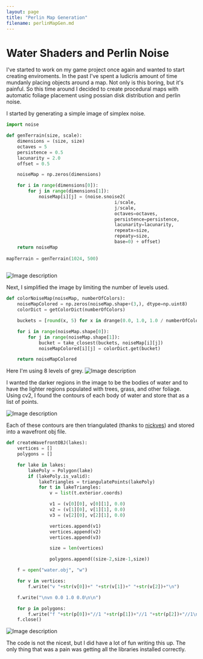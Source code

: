 ```yaml
---
layout: page
title: "Perlin Map Generation"
filename: perlinMapGen.md
---
```



# Water Shaders and Perlin Noise

I've started to work on my game project once again and wanted to start creating enviroments. 
In the past I've spent a ludicris amount of time mundanly placing objects around a map. Not only is this boring, but it's painful. So this time around I
decided to create procedural maps with automatic foliage placement using possian disk distribution and perlin noise.  

I started by generating a simple image of simplex noise.

```python
import noise

def genTerrain(size, scale):
    dimensions = (size, size)
    octaves = 5
    persistence = 0.5
    lacunarity = 2.0
    offset = 0.5

    noiseMap = np.zeros(dimensions)

    for i in range(dimensions[0]):
        for j in range(dimensions[1]):
            noiseMap[i][j] = (noise.snoise2(
                                        i/scale, 
                                        j/scale, 
                                        octaves=octaves, 
                                        persistence=persistence, 
                                        lacunarity=lacunarity, 
                                        repeatx=size, 
                                        repeaty=size, 
                                        base=0) + offset)
    return noiseMap
    
mapTerrain = genTerrain(1024, 500)
    
```
![Image description](https://i.imgur.com/zOPyT3f.png)

Next, I simplified the image by limiting the number of levels used.

```python
def colorNoiseMap(noiseMap, numberOfColors):
    noiseMapColored = np.zeros(noiseMap.shape+(3,), dtype=np.uint8)
    colorDict = getColorDict(numberOfColors)

    buckets = [round(x, 5) for x in drange(0.0, 1.0, 1.0 / numberOfColors)]

    for i in range(noiseMap.shape[0]):
        for j in range(noiseMap.shape[1]):
            bucket = take_closest(buckets, noiseMap[i][j])
            noiseMapColored[i][j] = colorDict.get(bucket)

    return noiseMapColored
```
Here I'm using 8 levels of grey.
![Image description](https://i.imgur.com/XbH1KG2.png)

I wanted the darker regions in the image to be the bodies of water and to have the lighter regions 
populated with trees, grass, and other foliage.
Using cv2, I found the contours of each body of water and store that as a list of points.

![Image description](https://i.imgur.com/m2nMyn3.png)

Each of these contours are then triangulated (thanks to [nickves](https://gis.stackexchange.com/questions/316697/delaunay-triangulation-algorithm-in-shapely-producing-erratic-result))
and stored into a wavefront obj file.

```python
def createWavefrontOBJ(lakes):
    vertices = []
    polygons = []

    for lake in lakes:
        lakePoly = Polygon(lake)
        if (lakePoly.is_valid):
            lakeTriangles = triangulatePoints(lakePoly)
            for t in lakeTriangles:
                v = list(t.exterior.coords)

                v1 = (v[0][0], v[0][1], 0.0)
                v2 = (v[1][0], v[1][1], 0.0)
                v3 = (v[2][0], v[2][1], 0.0)

                vertices.append(v1)
                vertices.append(v2)
                vertices.append(v3)

                size = len(vertices)

                polygons.append((size-2,size-1,size))

    f = open("water.obj", "w")

    for v in vertices:
        f.write("v "+str(v[0])+" "+str(v[1])+" "+str(v[2])+"\n")

    f.write("\nvn 0.0 1.0 0.0\n\n")

    for p in polygons:
        f.write("f "+str(p[0])+"//1 "+str(p[1])+"//1 "+str(p[2])+"//1\n")
    f.close()
```
![Image description](https://i.imgur.com/lRkRei3.png)

The code is not the nicest, but I did have a lot of fun writing this up. The only
thing that was a pain was getting all the libraries installed correctly.

